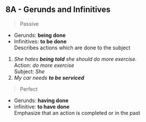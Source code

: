 ## 8A - Gerunds and Infinitives

>Passive
- Gerunds: **being done**
- Infinitives: **to be done**  
Describes actions which are done to the subject
>  
1. *She hates __being told__ she should do more exercise.*  
  Action: _do more exercise_   
  Subject: _She_
2. *My car needs __to be serviced__*  

>Perfect
  - Gerunds: **having done**  
  - infinitive: **to have done**  
Emphasize that an action is completed or in the past  

